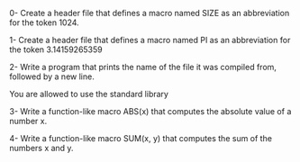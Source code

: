 0- Create a header file that defines a macro named SIZE as an abbreviation for the token 1024.

1- Create a header file that defines a macro named PI as an abbreviation for the token 3.14159265359

2- Write a program that prints the name of the file it was compiled from, followed by a new line.

You are allowed to use the standard library

3- Write a function-like macro ABS(x) that computes the absolute value of a number x.

4- Write a function-like macro SUM(x, y) that computes the sum of the numbers x and y.

